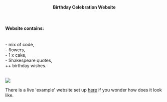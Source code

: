 <p align="center"><b>Birthday Celebration Website</b></p>
<br>
<p><h4>Website contains:</h4><br> 
  - mix of code,<br> 
  - flowers,<br>
  - 1 x cake,<br>
  - Shakespeare quotes,<br>
  ++ birthday wishes.</p>
<br>
<img src="https://raw.githubusercontent.com/rkruk/bday.website/master/bday.png"></img>
<p> There is a live 'example' website set up <a href="https://rkruk.github.io/bday.website">here</a> if you wonder how does it look like.
<br><br>
